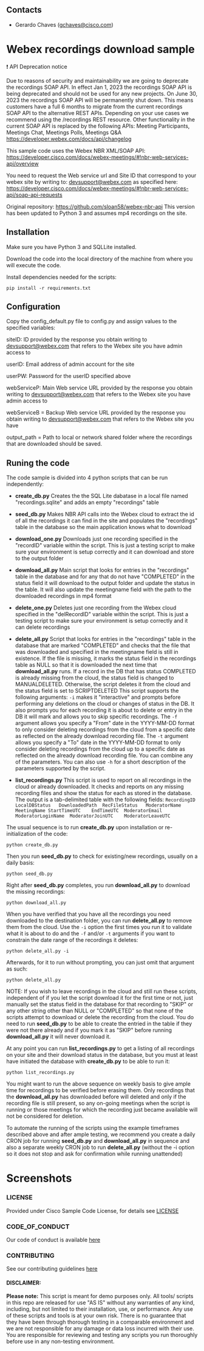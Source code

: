 ## Contacts

- Gerardo Chaves (gchaves@cisco.com)

# Webex recordings download sample

:exclamation: API Deprecation notice

Due to reasons of security and maintainability we are going to deprecate the recordings SOAP API. In effect Jan 1, 2023 the recordings SOAP API is being deprecated and should not be used for any new projects. On June 30, 2023 the recordings SOAP API will be permanently shut down. This means customers have a full 6 months to migrate from the current recordings SOAP API to the alternative REST APIs. Depending on your use cases we recommend using the /recordings REST resource. Other functionality in the current SOAP API is replaced by the following APIs: Meeting Participants, Meetings Chat, Meetings Polls, Meetings Q&A
https://developer.webex.com/docs/api/changelog

This sample code uses the Webex NBR XML/SOAP API: https://developer.cisco.com/docs/webex-meetings/#!nbr-web-services-api/overview

You need to request the Web service url and Site ID that correspond to your webex site by writing to: devsupport@webex.com
as specified here: https://developer.cisco.com/docs/webex-meetings/#!nbr-web-services-api/soap-api-requests

Original repository: https://github.com/sloan58/webex-nbr-api
This version has been updated to Python 3 and assumes mp4 recordings on the site.

## Installation

Make sure you have Python 3 and SQLLite installed.

Download the code into the local directory of the machine from where you will execute the code.

Install dependencies needed for the scripts:

`pip install -r requirements.txt`

## Configuration

Copy the config_default.py file to config.py and
assign values to the specified variables:

siteID: ID provided by the response you obtain writing to devsupport@webex.com that refers to the Webex site you have admin access to

userID: Email address of admin account for the site

userPW: Password for the userID specified above

webServiceP: Main Web service URL provided by the response you obtain writing to devsupport@webex.com that refers to the Webex site you have admin access to

webServiceB = Backup Web service URL provided by the response you obtain writing to devsupport@webex.com that refers to the Webex site you have

output_path = Path to local or network shared folder where the recordings that are downloaded should be saved.

## Runing the code

The code sample is divided into 4 python scripts that can be run independently:

- **create_db.py** Creates the the SQL Lite dabatase in a local file named "recordings.sqlite" and adds an empty "recordings" table

- **seed_db.py** Makes NBR API calls into the Webex cloud to extract the id of all the recordings it can find in the site and populates the "recordings" table in the database so the main application knows what to download

- **download_one.py** Downloads just one recording specified in the "recordID" variable within the script. This is just a testing script to make sure your environment is setup correctly and it can download and store to the output folder

- **download_all.py** Main script that looks for entries in the "recordings" table in the database and for any that do not have "COMPLETED" in the status field it will download to the output folder and update the status in the table. It will also update the meetingname field with the path to the downloaded recordings in mp4 format

- **delete_one.py** Deletes just one recording from the Webex cloud specified in the "delRecordID" variable within the script. This is just a testing script to make sure your environment is setup correctly and it can delete recordings

- **delete_all.py** Script that looks for entries in the "recordings" table in the database that are marked "COMPLETED" and checks that the file that was downloaded and specified in the meetingname field is still in existence. If the file is missing, it marks the status field in the recordings table as NULL so that it is downloaded the next time that **download_all.py** runs.
  If a record in the DB that has status COMPLETED is already missing from the cloud, the status field is changed to MANUALDELETED. Otherwise, the script deletes it from the cloud and the status field is set to SCRIPTDELETED
  This script supports the following arguments:
  `-i` makes it "interactive" and prompts before performing any deletions on the cloud or changes of status in the DB.
  It also prompts you for each recording it is about to delete or entry in the DB it will mark and allows you to skip specific recordings.
  The `-f` argument allows you specify a "From" date in the YYYY-MM-DD format to only consider deleting recordings from the cloud from a specific date as reflected on the already download recording file.
  The `-t` argument allows you specify a "To" date in the YYYY-MM-DD format to only consider deleting recordings from the cloud up to a specific date as reflected on the already download recording file. You can combine any of the parameters. You can also use `-h` for a short description of the parameters supported by the script.

- **list_recordings.py** This script is used to report on all recordings in the cloud or already downloaded. It checks and reports on any missing recording files and
  show the status for each as stored in the database. The output is a tab-delimited table with the following fields: `RecordingID	LocalDBStatus	DownloadedPath	RecFileStatus	ModeratorName	MeetingName	StartTimeUTC	EndTimeUTC	ModeratorEmail	ModeratorLoginName	ModeratorJoinUTC	ModeratorLeaveUTC	`

The usual sequence is to run **create_db.py** upon installation or re-initialization of the code:

`python create_db.py`

Then you run **seed_db.py** to check for existing/new recordings, usually on a daily basis:

`python seed_db.py`

Right after **seed_db.py** completes, you run **download_all.py** to download the missing recordings:

`python download_all.py`

When you have verified that you have all the recordings you need downloaded to the destination folder,
you can run **delete_all.py** to remove them from the cloud. Use the `-i` option the first times you run it to validate what it is about to do and the `-f` and/or `-t` arguments if you want to constrain the date range of the recordings it deletes:

`python delete_all.py -i`

Afterwards, for it to run without prompting, you can just omit that argument as such:

`python delete_all.py`

NOTE: If you wish to leave recordings in the cloud and still run these scripts, independent of if you let the script download it for the first time or not,
just manually set the status field in the database for that recording to "SKIP" or any other string other than NULL or "COMPLETED" so that none of the scripts attempt to
download or delete the recording from the cloud. You do need to run **seed_db.py** to be able to create the entried in the table
if they were not there already and if you mark it as "SKIP" before running **download_all.py** it will never download it.

At any point you can run **list_recordings.py** to get a listing of all recordings on your site and their download status in the database, but you must at least have initiated the
database with **create_db.py** to be able to run it:

`python list_recordings.py`

You might want to run the above sequence on weekly basis to give ample time for recordings to be verified before erasing them.
Only recordings that the **download_all.py** has downloaded before will deleted and only if the recording file is still present,
so any on-going meetings when the script is running or those meetings for which the recording just became available will not be
considered for deletion.

To automate the running of the scripts using the example timeframes described above and after ample testing,
we recommend you create a daily CRON job for running **seed_db.py** and **download_all.py** in sequence and also a separate weekly CRON job to run **delete_all.py** (without the -i option so it does not stop and ask for confirmation while running unattended)

# Screenshots

### LICENSE

Provided under Cisco Sample Code License, for details see [LICENSE](LICENSE.md)

### CODE_OF_CONDUCT

Our code of conduct is available [here](CODE_OF_CONDUCT.md)

### CONTRIBUTING

See our contributing guidelines [here](CONTRIBUTING.md)

#### DISCLAIMER:

<b>Please note:</b> This script is meant for demo purposes only. All tools/ scripts in this repo are released for use "AS IS" without any warranties of any kind, including, but not limited to their installation, use, or performance. Any use of these scripts and tools is at your own risk. There is no guarantee that they have been through thorough testing in a comparable environment and we are not responsible for any damage or data loss incurred with their use.
You are responsible for reviewing and testing any scripts you run thoroughly before use in any non-testing environment.

